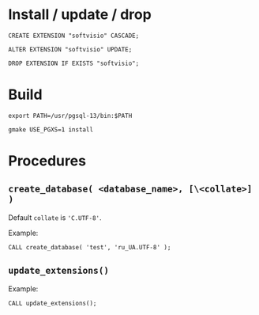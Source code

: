 # Install / update / drop

```
CREATE EXTENSION "softvisio" CASCADE;

ALTER EXTENSION "softvisio" UPDATE;

DROP EXTENSION IF EXISTS "softvisio";
```

# Build

```
export PATH=/usr/pgsql-13/bin:$PATH

gmake USE_PGXS=1 install
```

# Procedures

## `create_database( <database_name>, [\<collate>] )`

Default `collate` is `'C.UTF-8'`.

Example:

```
CALL create_database( 'test', 'ru_UA.UTF-8' );
```

## `update_extensions()`

Example:

```
CALL update_extensions();
```
